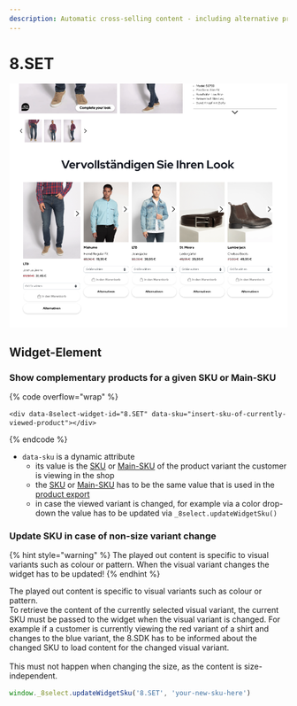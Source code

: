 ```yaml
---
description: Automatic cross-selling content - including alternative products.
---
```


# 8.SET

![8.SET with add-to-cart functionality active](../.gitbook/assets/8-set-compose.png)

## Widget-Element

### **Show complementary products for a given SKU or Main-SKU**

{% code overflow="wrap" %}
```markup
<div data-8select-widget-id="8.SET" data-sku="insert-sku-of-currently-viewed-product"></div>
```
{% endcode %}

* `data-sku` is a dynamic attribute
  * its value is the [SKU](../product-export/base-data/details.md#sku-sku) or [Main-SKU](../product-export/base-data/details.md#main-sku-main-sku) of the product variant the customer is viewing in the shop
  * the [SKU](../product-export/base-data/details.md#sku-sku) or [Main-SKU](../product-export/base-data/details.md#main-sku-main-sku) has to be the same value that is used in the [product export](../integration/produkt-export.md)
  * in case the viewed variant is changed, for example via a color drop-down the value has to be updated via `_8select.updateWidgetSku()`

### Update SKU in case of non-size variant change

{% hint style="warning" %}
The played out content is specific to visual variants such as colour or pattern. When the visual variant changes the widget has to be updated!
{% endhint %}

The played out content is specific to visual variants such as colour or pattern. \
To retrieve the content of the currently selected visual variant, the current SKU must be passed to the widget when the visual variant is changed. For example if a customer is currently viewing the red variant of a shirt and changes to the blue variant, the 8.SDK has to be informed about the changed SKU to load content for the changed visual variant.\
\
This must not happen when changing the size, as the content is size-independent.

```javascript
window._8select.updateWidgetSku('8.SET', 'your-new-sku-here')
```
